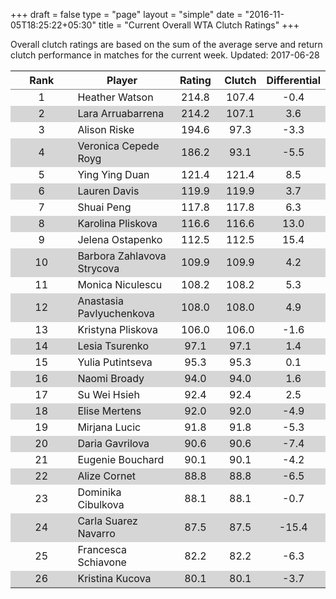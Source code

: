 +++
draft = false
type = "page" 
layout = "simple"
date = "2016-11-05T18:25:22+05:30"
title = "Current Overall WTA Clutch Ratings"
+++


Overall clutch ratings are based on the sum of the average serve and return clutch performance in matches for the current week. Updated: 2017-06-28


<table class='gmisc_table' style='border-collapse: collapse; margin-top: 1em; margin-bottom: 1em;' >
<thead>
<tr>
<th style='border-bottom: 1px solid grey; border-top: 2px solid grey; text-align: center;'>Rank</th>
<th style='border-bottom: 1px solid grey; border-top: 2px solid grey; text-align: center;'>Player</th>
<th style='border-bottom: 1px solid grey; border-top: 2px solid grey; text-align: center;'>Rating</th>
<th style='border-bottom: 1px solid grey; border-top: 2px solid grey; text-align: center;'>Clutch</th>
<th style='border-bottom: 1px solid grey; border-top: 2px solid grey; text-align: center;'>Differential</th>
</tr>
</thead>
<tbody>
<tr>
<td style='width:40%; text-align: center;'>1</td>
<td style='width:40%; text-align: left;'>Heather Watson</td>
<td style='width:40%; text-align: center;'>214.8</td>
<td style='width:40%; text-align: center;'>107.4</td>
<td style='width:40%; text-align: center;'>-0.4</td>
</tr>
<tr style='background-color: #d6d6d6;'>
<td style='width:40%; background-color: #d6d6d6; text-align: center;'>2</td>
<td style='width:40%; background-color: #d6d6d6; text-align: left;'>Lara Arruabarrena</td>
<td style='width:40%; background-color: #d6d6d6; text-align: center;'>214.2</td>
<td style='width:40%; background-color: #d6d6d6; text-align: center;'>107.1</td>
<td style='width:40%; background-color: #d6d6d6; text-align: center;'>3.6</td>
</tr>
<tr>
<td style='width:40%; text-align: center;'>3</td>
<td style='width:40%; text-align: left;'>Alison Riske</td>
<td style='width:40%; text-align: center;'>194.6</td>
<td style='width:40%; text-align: center;'>97.3</td>
<td style='width:40%; text-align: center;'>-3.3</td>
</tr>
<tr style='background-color: #d6d6d6;'>
<td style='width:40%; background-color: #d6d6d6; text-align: center;'>4</td>
<td style='width:40%; background-color: #d6d6d6; text-align: left;'>Veronica Cepede Royg</td>
<td style='width:40%; background-color: #d6d6d6; text-align: center;'>186.2</td>
<td style='width:40%; background-color: #d6d6d6; text-align: center;'>93.1</td>
<td style='width:40%; background-color: #d6d6d6; text-align: center;'>-5.5</td>
</tr>
<tr>
<td style='width:40%; text-align: center;'>5</td>
<td style='width:40%; text-align: left;'>Ying Ying Duan</td>
<td style='width:40%; text-align: center;'>121.4</td>
<td style='width:40%; text-align: center;'>121.4</td>
<td style='width:40%; text-align: center;'>8.5</td>
</tr>
<tr style='background-color: #d6d6d6;'>
<td style='width:40%; background-color: #d6d6d6; text-align: center;'>6</td>
<td style='width:40%; background-color: #d6d6d6; text-align: left;'>Lauren Davis</td>
<td style='width:40%; background-color: #d6d6d6; text-align: center;'>119.9</td>
<td style='width:40%; background-color: #d6d6d6; text-align: center;'>119.9</td>
<td style='width:40%; background-color: #d6d6d6; text-align: center;'>3.7</td>
</tr>
<tr>
<td style='width:40%; text-align: center;'>7</td>
<td style='width:40%; text-align: left;'>Shuai Peng</td>
<td style='width:40%; text-align: center;'>117.8</td>
<td style='width:40%; text-align: center;'>117.8</td>
<td style='width:40%; text-align: center;'>6.3</td>
</tr>
<tr style='background-color: #d6d6d6;'>
<td style='width:40%; background-color: #d6d6d6; text-align: center;'>8</td>
<td style='width:40%; background-color: #d6d6d6; text-align: left;'>Karolina Pliskova</td>
<td style='width:40%; background-color: #d6d6d6; text-align: center;'>116.6</td>
<td style='width:40%; background-color: #d6d6d6; text-align: center;'>116.6</td>
<td style='width:40%; background-color: #d6d6d6; text-align: center;'>13.0</td>
</tr>
<tr>
<td style='width:40%; text-align: center;'>9</td>
<td style='width:40%; text-align: left;'>Jelena Ostapenko</td>
<td style='width:40%; text-align: center;'>112.5</td>
<td style='width:40%; text-align: center;'>112.5</td>
<td style='width:40%; text-align: center;'>15.4</td>
</tr>
<tr style='background-color: #d6d6d6;'>
<td style='width:40%; background-color: #d6d6d6; text-align: center;'>10</td>
<td style='width:40%; background-color: #d6d6d6; text-align: left;'>Barbora Zahlavova Strycova</td>
<td style='width:40%; background-color: #d6d6d6; text-align: center;'>109.9</td>
<td style='width:40%; background-color: #d6d6d6; text-align: center;'>109.9</td>
<td style='width:40%; background-color: #d6d6d6; text-align: center;'>4.2</td>
</tr>
<tr>
<td style='width:40%; text-align: center;'>11</td>
<td style='width:40%; text-align: left;'>Monica Niculescu</td>
<td style='width:40%; text-align: center;'>108.2</td>
<td style='width:40%; text-align: center;'>108.2</td>
<td style='width:40%; text-align: center;'>5.3</td>
</tr>
<tr style='background-color: #d6d6d6;'>
<td style='width:40%; background-color: #d6d6d6; text-align: center;'>12</td>
<td style='width:40%; background-color: #d6d6d6; text-align: left;'>Anastasia Pavlyuchenkova</td>
<td style='width:40%; background-color: #d6d6d6; text-align: center;'>108.0</td>
<td style='width:40%; background-color: #d6d6d6; text-align: center;'>108.0</td>
<td style='width:40%; background-color: #d6d6d6; text-align: center;'>4.9</td>
</tr>
<tr>
<td style='width:40%; text-align: center;'>13</td>
<td style='width:40%; text-align: left;'>Kristyna Pliskova</td>
<td style='width:40%; text-align: center;'>106.0</td>
<td style='width:40%; text-align: center;'>106.0</td>
<td style='width:40%; text-align: center;'>-1.6</td>
</tr>
<tr style='background-color: #d6d6d6;'>
<td style='width:40%; background-color: #d6d6d6; text-align: center;'>14</td>
<td style='width:40%; background-color: #d6d6d6; text-align: left;'>Lesia Tsurenko</td>
<td style='width:40%; background-color: #d6d6d6; text-align: center;'>97.1</td>
<td style='width:40%; background-color: #d6d6d6; text-align: center;'>97.1</td>
<td style='width:40%; background-color: #d6d6d6; text-align: center;'>1.4</td>
</tr>
<tr>
<td style='width:40%; text-align: center;'>15</td>
<td style='width:40%; text-align: left;'>Yulia Putintseva</td>
<td style='width:40%; text-align: center;'>95.3</td>
<td style='width:40%; text-align: center;'>95.3</td>
<td style='width:40%; text-align: center;'>0.1</td>
</tr>
<tr style='background-color: #d6d6d6;'>
<td style='width:40%; background-color: #d6d6d6; text-align: center;'>16</td>
<td style='width:40%; background-color: #d6d6d6; text-align: left;'>Naomi Broady</td>
<td style='width:40%; background-color: #d6d6d6; text-align: center;'>94.0</td>
<td style='width:40%; background-color: #d6d6d6; text-align: center;'>94.0</td>
<td style='width:40%; background-color: #d6d6d6; text-align: center;'>1.6</td>
</tr>
<tr>
<td style='width:40%; text-align: center;'>17</td>
<td style='width:40%; text-align: left;'>Su Wei Hsieh</td>
<td style='width:40%; text-align: center;'>92.4</td>
<td style='width:40%; text-align: center;'>92.4</td>
<td style='width:40%; text-align: center;'>2.5</td>
</tr>
<tr style='background-color: #d6d6d6;'>
<td style='width:40%; background-color: #d6d6d6; text-align: center;'>18</td>
<td style='width:40%; background-color: #d6d6d6; text-align: left;'>Elise Mertens</td>
<td style='width:40%; background-color: #d6d6d6; text-align: center;'>92.0</td>
<td style='width:40%; background-color: #d6d6d6; text-align: center;'>92.0</td>
<td style='width:40%; background-color: #d6d6d6; text-align: center;'>-4.9</td>
</tr>
<tr>
<td style='width:40%; text-align: center;'>19</td>
<td style='width:40%; text-align: left;'>Mirjana Lucic</td>
<td style='width:40%; text-align: center;'>91.8</td>
<td style='width:40%; text-align: center;'>91.8</td>
<td style='width:40%; text-align: center;'>-5.3</td>
</tr>
<tr style='background-color: #d6d6d6;'>
<td style='width:40%; background-color: #d6d6d6; text-align: center;'>20</td>
<td style='width:40%; background-color: #d6d6d6; text-align: left;'>Daria Gavrilova</td>
<td style='width:40%; background-color: #d6d6d6; text-align: center;'>90.6</td>
<td style='width:40%; background-color: #d6d6d6; text-align: center;'>90.6</td>
<td style='width:40%; background-color: #d6d6d6; text-align: center;'>-7.4</td>
</tr>
<tr>
<td style='width:40%; text-align: center;'>21</td>
<td style='width:40%; text-align: left;'>Eugenie Bouchard</td>
<td style='width:40%; text-align: center;'>90.1</td>
<td style='width:40%; text-align: center;'>90.1</td>
<td style='width:40%; text-align: center;'>-4.2</td>
</tr>
<tr style='background-color: #d6d6d6;'>
<td style='width:40%; background-color: #d6d6d6; text-align: center;'>22</td>
<td style='width:40%; background-color: #d6d6d6; text-align: left;'>Alize Cornet</td>
<td style='width:40%; background-color: #d6d6d6; text-align: center;'>88.8</td>
<td style='width:40%; background-color: #d6d6d6; text-align: center;'>88.8</td>
<td style='width:40%; background-color: #d6d6d6; text-align: center;'>-6.5</td>
</tr>
<tr>
<td style='width:40%; text-align: center;'>23</td>
<td style='width:40%; text-align: left;'>Dominika Cibulkova</td>
<td style='width:40%; text-align: center;'>88.1</td>
<td style='width:40%; text-align: center;'>88.1</td>
<td style='width:40%; text-align: center;'>-0.7</td>
</tr>
<tr style='background-color: #d6d6d6;'>
<td style='width:40%; background-color: #d6d6d6; text-align: center;'>24</td>
<td style='width:40%; background-color: #d6d6d6; text-align: left;'>Carla Suarez Navarro</td>
<td style='width:40%; background-color: #d6d6d6; text-align: center;'>87.5</td>
<td style='width:40%; background-color: #d6d6d6; text-align: center;'>87.5</td>
<td style='width:40%; background-color: #d6d6d6; text-align: center;'>-15.4</td>
</tr>
<tr>
<td style='width:40%; text-align: center;'>25</td>
<td style='width:40%; text-align: left;'>Francesca Schiavone</td>
<td style='width:40%; text-align: center;'>82.2</td>
<td style='width:40%; text-align: center;'>82.2</td>
<td style='width:40%; text-align: center;'>-6.3</td>
</tr>
<tr style='background-color: #d6d6d6;'>
<td style='width:40%; background-color: #d6d6d6; border-bottom: 2px solid grey; text-align: center;'>26</td>
<td style='width:40%; background-color: #d6d6d6; border-bottom: 2px solid grey; text-align: left;'>Kristina Kucova</td>
<td style='width:40%; background-color: #d6d6d6; border-bottom: 2px solid grey; text-align: center;'>80.1</td>
<td style='width:40%; background-color: #d6d6d6; border-bottom: 2px solid grey; text-align: center;'>80.1</td>
<td style='width:40%; background-color: #d6d6d6; border-bottom: 2px solid grey; text-align: center;'>-3.7</td>
</tr>
</tbody>
</table>
